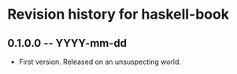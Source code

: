 # Revision history for haskell-book

## 0.1.0.0 -- YYYY-mm-dd

* First version. Released on an unsuspecting world.
